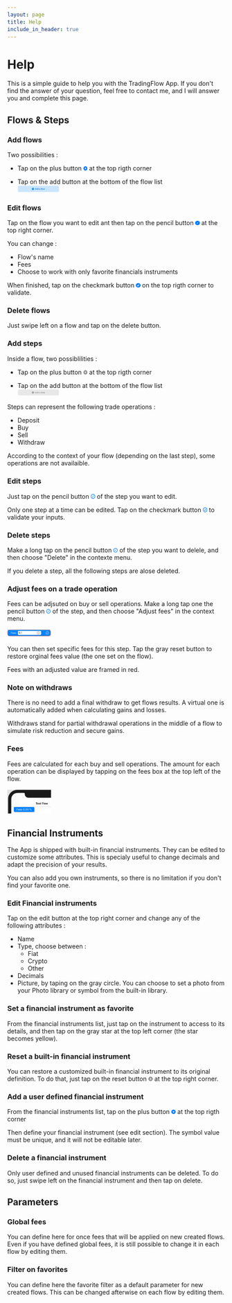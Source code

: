 ```yaml
---
layout: page
title: Help
include_in_header: true
---
```


# Help
This is a simple guide to help you with the TradingFlow App. If you don't find the answer of your question, feel free to contact me, and I will answer you and complete this page.

## Flows & Steps

### Add flows
Two possibilities :
- Tap on the plus button <img src="/assets/plusF.png" width="2%"> at the top rigth corner<br>

- Tap on the add button at the bottom of the flow list<br><img src="/assets/addFlow.png" width="20%">

### Edit flows
Tap on the flow you want to edit ant then tap on the pencil button <img src="/assets/editFlow.png" width="2%"> at the top right corner.

You can change :
- Flow's name
- Fees 
- Choose to work with only favorite financials instruments

When finished, tap on the checkmark button <img src="/assets/checkFlow.png" width="2%"> on the top rigth corner to validate.

### Delete flows
Just swipe left on a flow and tap on the delete button.

### Add steps
Inside a flow, two possiblilities :
- Tap on the plus button <img src="/assets/plusStep.png" width="2%"> at the top rigth corner<br>

- Tap on the add button at the bottom of the flow list<br><img src="/assets/addStep.png" width="20%">

Steps can represent the following trade operations : 
- Deposit
- Buy
- Sell
- Withdraw

According to the context of your flow (depending on the last step), some operations are not availaible.

### Edit steps
Just tap on the pencil button <img src="/assets/editStep.png" width="2%"> of the step you want to edit.

Only one step at a time can be edited. Tap on the checkmark button <img src="/assets/checkStep.png" width="2%"> to validate your inputs.

### Delete steps
Make a long tap on the pencil button <img src="/assets/editStep.png" width="2%"> of the step you want to delele, and then choose "Delete" in the contexte menu.

If you delete a step, all the following steps are alose deleted.

### Adjust fees on a trade operation
Fees can be adjsuted on buy or sell operations. Make a long tap one the pencil button  <img src="/assets/editStep.png" width="2%"> of the step, and then choose "Adjust fees" in the context menu.<br>
<br>
<img src="/assets/stepFees.png" width="20%">
<br><br>
You can then set specific fees for this step. Tap the gray reset button to restore orginal fees value (the one set on the flow).

Fees with an adjusted value are framed in red. 

### Note on withdraws
There is no need to add a final withdraw to get flows results. A virtual one is automatically added when calculating gains and losses.

Withdraws stand for partial withdrawal operations in the middle of a flow to simulate risk reduction and secure gains.

### Fees
Fees are calculated for each buy and sell operations. The amount for each operation can be displayed by tapping on the fees box at the top left of the flow.<br>
<br>
<img src="/assets/fees.png" width="20%">

## Financial Instruments
The App is shipped with built-in financial instruments. They can be edited to customize some attributes. This is specialy useful to change decimals and adapt the precision of your results.<br>

You can also add you own instruments, so there is no limitation if you don't find your favorite one.

### Edit Financial instruments
Tap on the edit button at the top right corner and change any of the following attributes :
- Name
- Type, choose between :
    - Fiat
    - Crypto
    - Other
- Decimals
- Picture, by taping on the gray circle. You can choose to set a photo from your Photo library or symbol from the built-in library.

### Set a financial instrument as favorite
From the financial instruments list, just tap on the instrument to access to its details, and then tap on the gray star at the top left corner (the star becomes yellow).

### Reset a built-in financial instrument
You can restore a customized built-in financial instrument to its original definition. To do that, just tap on the reset button <img src="/assets/resetFI.png" width="2%"> at the top right corner.

### Add a user defined financial instrument
From the financial instruments list, tap on the plus button <img src="/assets/plusF.png" width="2%"> at the top rigth corner<br>

Then define your financial instrument (see edit section). The symbol value must be unique, and it will not be editable later.

### Delete a financial instrument
Only user defined and unused financial instruments can be deleted. To do so, just swipe left on the financial instrument and then tap on delete.

## Parameters

### Global fees
You can define here for once fees that will be applied on new created flows. Even if you have defined global fees, it is still possible to change it in each flow by editing them.

### Filter on favorites
You can define here the favorite filter as a default parameter for new created flows. This can be changed afterwise on each flow by editing them.
